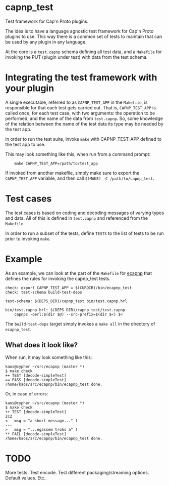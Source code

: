 capnp_test
==========

Test framework for Cap'n Proto plugins.

The idea is to have a language agnostic test framework for Cap'n Proto
plugins to use. This way there is a common set of tests to maintain
that can be used by any plugin in any language.

At the core is a `test.capnp` schema defining all test data, and a
`Makefile` for invoking the PUT (plugin under test) with data from the
test schema.


Integrating the test framework with your plugin
===============================================

A single executable, referred to as `CAPNP_TEST_APP` in the
`Makefile`, is responsible for that each test gets carried out. That
is, `CAPNP_TEST_APP` is called once, for each test case, with two
arguments: the operation to be performed, and the name of the data
from `test.capnp`. So, some knowledge of the relation between the name
of the test data its type may be needed by the test app.

In order to run the test suite, invoke `make` with CAPNP_TEST_APP
defined to the test app to use.

This may look something like this, when run from a command prompt:

```
    make CAPNP_TEST_APP=/path/to/test_app
```

If invoked from another makefile, simply make sure to export the
`CAPNP_TEST_APP` variable, and then call `$(MAKE) -C
/path/to/capnp_test`.


Test cases
==========

The test cases is based on coding and decoding messages of varying
types and data. All of this is defined in `test.capnp` and referenced
from the `Makefile`.

In order to run a subset of the tests, define `TESTS` to the list of
tests to be run prior to invoking `make`.


Example
=======

As an example, we can look at the part of the `Makefile` for
[ecapnp](http://github.com/kaos/ecapnp) that defines the rules for
invoking the capnp_test tests.

```
check: export CAPNP_TEST_APP = $(CURDIR)/bin/ecapnp_test
check: test-schema build-test-deps

test-schema: $(DEPS_DIR)/capnp_test bin/test.capnp.hrl

bin/test.capnp.hrl: $(DEPS_DIR)/capnp_test/test.capnp
	capnpc -oerl:$(dir $@) --src-prefix=$(dir $<) $<
```

The `build-test-deps` target simply invokes a `make all` in the directory of
`ecapnp_test`.


What does it look like?
-----------------------

When run, it may look something like this:

```
kaos@cypher ~/src/ecapnp (master *)
$ make check
++ TEST [decode-simpleTest]
== PASS [decode-simpleTest]
/home/kaos/src/ecapnp/bin/ecapnp_test done.
```

Or, in case of errors:

```
kaos@cypher ~/src/ecapnp (master *)
$ make check
++ TEST [decode-simpleTest]
2c2
<   msg = "a short message..." )
---
>   msg = "...egassem trohs a" )
** FAIL [decode-simpleTest]
/home/kaos/src/ecapnp/bin/ecapnp_test done.
```


TODO
====

More tests. Test encode. Test different packaging/streaming options. Default values. Etc..
